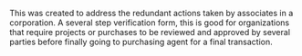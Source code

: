 This was created to address the redundant actions taken by associates in a corporation.  A several step verification form, this is good for organizations that require projects or purchases to be reviewed and approved by several parties before finally going to purchasing agent for a final transaction.
